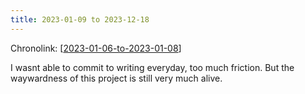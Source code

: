 ```yaml
---
title: 2023-01-09 to 2023-12-18
---
```


Chronolink: [[2023-01-06-to-2023-01-08]]

I wasnt able to commit to writing everyday, too much friction. But the waywardness of this project is still very much alive.


[//begin]: # "Autogenerated link references for markdown compatibility"
[2023-01-06-to-2023-01-08]: .././wayward/2023-01-06-to-2023-01-08 "2023-01-06-to-2023-01-08"
[//end]: # "Autogenerated link references"

